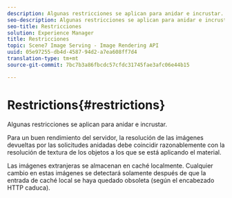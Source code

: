 ```yaml
---
description: Algunas restricciones se aplican para anidar e incrustar.
seo-description: Algunas restricciones se aplican para anidar e incrustar.
seo-title: Restricciones
solution: Experience Manager
title: Restricciones
topic: Scene7 Image Serving - Image Rendering API
uuid: 05e97255-db4d-4587-94d2-a7ea608ff7d4
translation-type: tm+mt
source-git-commit: 7bc7b3a86fbcdc57cfdc31745fae3afc06e44b15

---
```



# Restrictions{#restrictions}

Algunas restricciones se aplican para anidar e incrustar.

Para un buen rendimiento del servidor, la resolución de las imágenes devueltas por las solicitudes anidadas debe coincidir razonablemente con la resolución de textura de los objetos a los que se está aplicando el material.

Las imágenes extranjeras se almacenan en caché localmente. Cualquier cambio en estas imágenes se detectará solamente después de que la entrada de caché local se haya quedado obsoleta (según el encabezado HTTP caduca).

